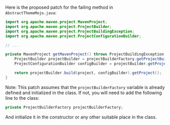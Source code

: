 Here is the proposed patch for the failing method in `AbstractThemeMojo.java`:

```java
import org.apache.maven.project.MavenProject;
import org.apache.maven.project.ProjectBuilder;
import org.apache.maven.project.ProjectBuildingException;
import org.apache.maven.project.ProjectConfigurationBuilder;

// ...

private MavenProject getMavenProject() throws ProjectBuildingException {
    ProjectBuilder projectBuilder = projectBuilderFactory.getProjectBuilder();
    ProjectConfigurationBuilder configBuilder = projectBuilder.getProjectConfigurationBuilder();

    return projectBuilder.build(project, configBuilder).getProject();
}
```

Note: This patch assumes that the `projectBuilderFactory` variable is already defined and initialized in the class. If not, you will need to add the following line to the class:

```java
private ProjectBuilderFactory projectBuilderFactory;
```

And initialize it in the constructor or any other suitable place in the class.